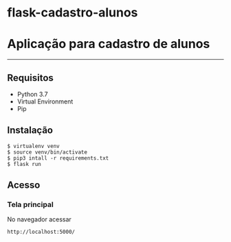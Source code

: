 # flask-cadastro-alunos
# Aplicação para cadastro de alunos
---
## Requisitos

- Python 3.7
- Virtual Environment
- Pip

## Instalação

```
$ virtualenv venv
$ source venv/bin/activate
$ pip3 intall -r requirements.txt
$ flask run
```

## Acesso

### Tela principal

No navegador acessar

```
http://localhost:5000/
```
